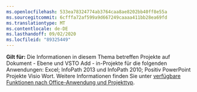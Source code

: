 ```yaml
---
ms.openlocfilehash: 533ea78324774ab3764caa8ae8202bb40ff8e55a
ms.sourcegitcommit: 6cfffa72af599a9d667249caaaa411bb28ea69fd
ms.translationtype: MT
ms.contentlocale: de-DE
ms.lasthandoff: 09/02/2020
ms.locfileid: "89325449"
---
```

  **Gilt für:** Die Informationen in diesem Thema betreffen Projekte auf Dokument \- Ebene und VSTO Add \- in-Projekte für die folgenden Anwendungen: Excel; InfoPath 2013 und InfoPath 2010; Positiv PowerPoint Projekte Visio Wort. Weitere Informationen finden Sie unter [verfügbare Funktionen nach Office-Anwendung und Projekttyp](../../vsto/features-available-by-office-application-and-project-type.md).
